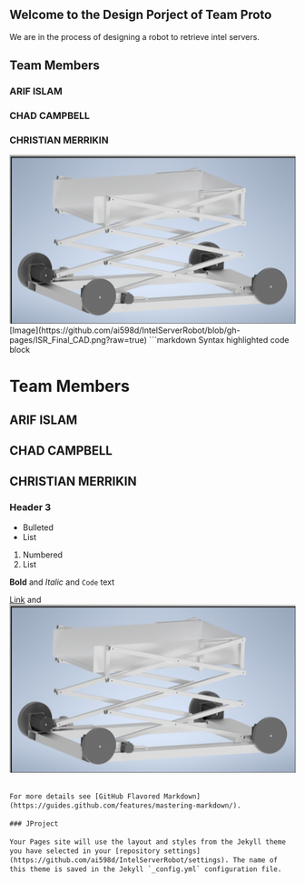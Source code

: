 ## Welcome to the Design Porject of Team Proto

We are in the process of designing a robot to retrieve intel servers.

## Team Members 
### ARIF ISLAM
### CHAD CAMPBELL
### CHRISTIAN MERRIKIN
<img src="https://github.com/ai598d/IntelServerRobot/blob/gh-pages/ISR_Final_CAD.png?raw=true"/>
[Image](https://github.com/ai598d/IntelServerRobot/blob/gh-pages/ISR_Final_CAD.png?raw=true)
```markdown
Syntax highlighted code block

# Team Members 
## ARIF ISLAM
## CHAD CAMPBELL
## CHRISTIAN MERRIKIN


### Header 3

- Bulleted
- List

1. Numbered
2. List

**Bold** and _Italic_ and `Code` text

[Link](url) and ![Image](https://github.com/ai598d/IntelServerRobot/blob/gh-pages/ISR_Final_CAD.png?raw=true)
```

For more details see [GitHub Flavored Markdown](https://guides.github.com/features/mastering-markdown/).

### JProject

Your Pages site will use the layout and styles from the Jekyll theme you have selected in your [repository settings](https://github.com/ai598d/IntelServerRobot/settings). The name of this theme is saved in the Jekyll `_config.yml` configuration file.

